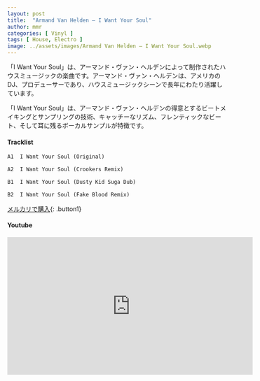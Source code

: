 ```yaml
---
layout: post
title:  "Armand Van Helden – I Want Your Soul"
author: mmr
categories: [ Vinyl ]
tags: [ House, Electro ]
image: ../assets/images/Armand Van Helden – I Want Your Soul.webp
---
```


「I Want Your Soul」は、アーマンド・ヴァン・ヘルデンによって制作されたハウスミュージックの楽曲です。アーマンド・ヴァン・ヘルデンは、アメリカのDJ、プロデューサーであり、ハウスミュージックシーンで長年にわたり活躍しています。

「I Want Your Soul」は、アーマンド・ヴァン・ヘルデンの得意とするビートメイキングとサンプリングの技術、キャッチーなリズム、フレンティックなビート、そして耳に残るボーカルサンプルが特徴です。


#### Tracklist
```md
A1  I Want Your Soul (Original)

A2  I Want Your Soul (Crookers Remix)

B1  I Want Your Soul (Dusty Kid Suga Dub)

B2  I Want Your Soul (Fake Blood Remix)
```

[メルカリで購入](https://jp.mercari.com/item/m70846990224?afid=6142608987){: .button1}

#### Youtube
<iframe width="560" height="315" src="https://www.youtube.com/embed/f4RWiK_cjjs?si=65g8oQMJrve_peUz" title="YouTube video player" frameborder="0" allow="accelerometer; autoplay; clipboard-write; encrypted-media; gyroscope; picture-in-picture; web-share" referrerpolicy="strict-origin-when-cross-origin" allowfullscreen></iframe>